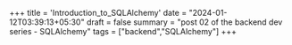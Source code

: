 +++
title = 'Introduction_to_SQLAlchemy'
date = "2024-01-12T03:39:13+05:30"
draft = false
summary = "post 02 of the backend dev series - SQLAlchemy"
tags = ["backend","SQLAlchemy"]
+++
